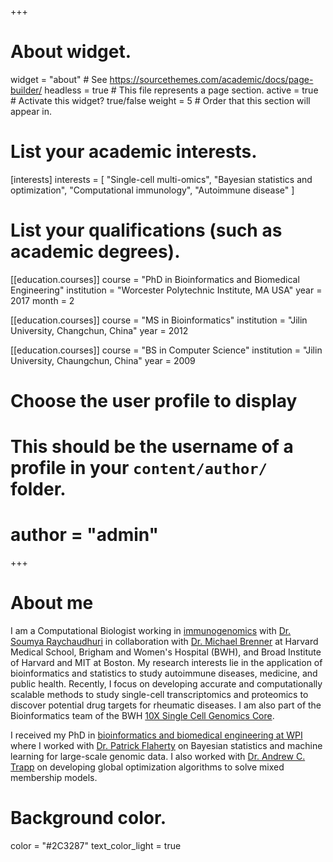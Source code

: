 +++
# About widget.
widget = "about"  # See https://sourcethemes.com/academic/docs/page-builder/
headless = true  # This file represents a page section.
active = true  # Activate this widget? true/false
weight = 5  # Order that this section will appear in.


# List your academic interests.
[interests]
  interests = [
    "Single-cell multi-omics",
    "Bayesian statistics and optimization",
    "Computational immunology",
    "Autoimmune disease"
  ]

# List your qualifications (such as academic degrees).
[[education.courses]]
  course = "PhD in Bioinformatics and Biomedical Engineering"
  institution = "Worcester Polytechnic Institute, MA USA"
  year = 2017
  month = 2

[[education.courses]]
  course = "MS in Bioinformatics"
  institution = "Jilin University, Changchun, China"
  year = 2012

[[education.courses]]
  course = "BS in Computer Science"
  institution = "Jilin University, Chaungchun, China"
  year = 2009

  
# Choose the user profile to display
# This should be the username of a profile in your `content/author/` folder.
# author = "admin"

+++

# About me
I am a Computational Biologist working in [immunogenomics](https://immunogenomics.hms.harvard.edu/) with [Dr. Soumya Raychaudhuri](https://dbmi.hms.harvard.edu/person/faculty/soumya-raychaudhuri) in collaboration with [Dr. Michael Brenner](https://www.hms.harvard.edu/dms/immunology/fac/Brenner.php) at Harvard Medical School, Brigham and Women's Hospital (BWH), and Broad Institute of Harvard and MIT at Boston.
My research interests lie in the application of bioinformatics and statistics to study autoimmune diseases, medicine, and public health.
Recently, I focus on developing accurate and computationally scalable methods to study single-cell transcriptomics and proteomics to discover potential drug targets for rheumatic diseases.
I am also part of the Bioinformatics team of the BWH [10X Single Cell Genomics Core](https://singlecell.bwh.harvard.edu/).


I received my PhD in [bioinformatics and biomedical engineering at WPI](https://www.wpi.edu/academics/departments/biomedical-engineering) where I worked with [Dr. Patrick Flaherty](https://people.math.umass.edu/~flaherty/?_ga=2.161809467.684947861.1552584709-2039651767.1552584709) on Bayesian statistics and machine learning for large-scale genomic data.
I also worked with [Dr. Andrew C. Trapp](http://users.wpi.edu/~atrapp/) on developing global optimization algorithms to solve mixed membership models.


  # Background color.
  color = "#2C3287"
  text_color_light = true

